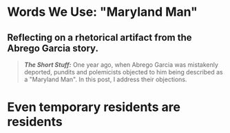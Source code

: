 # Words We Use: "Maryland Man"
## Reflecting on a rhetorical artifact from the Abrego Garcia story.

>**_The Short Stuff:_** One year ago, when Abrego Garcia was mistakenly deported, pundits and polemicists objected to him
> being described as a "Maryland Man". In this post, I address their objections.


# Even temporary residents are residents

